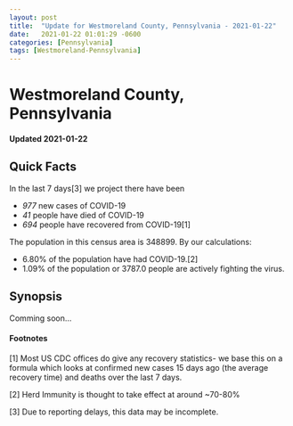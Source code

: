 ```yaml
---
layout: post
title:  "Update for Westmoreland County, Pennsylvania - 2021-01-22"
date:   2021-01-22 01:01:29 -0600
categories: [Pennsylvania]
tags: [Westmoreland-Pennsylvania]
---
```


# Westmoreland County, Pennsylvania
#### Updated 2021-01-22

## Quick Facts

In the last 7 days[3] we project there have been
- *977* new cases of COVID-19
- *41* people have died of COVID-19
- *694* people have recovered from COVID-19[1]

The population in this census area is 348899. By our calculations:
- 6.80% of the population have had COVID-19.[2]
- 1.09% of the population or 3787.0 people are actively fighting the virus.

## Synopsis

Comming soon...


#### Footnotes

[1] Most US CDC offices do give any recovery statistics- we base this on a formula which looks at confirmed new cases
15 days ago (the average recovery time) and deaths over the last 7 days.

[2] Herd Immunity is thought to take effect at around ~70-80%

[3] Due to reporting delays, this data may be incomplete.
 
    